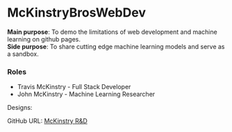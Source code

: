# McKinstryBrosWebDev

<b>Main purpose</b>: To demo the limitations of web development and machine learning on github pages.
<br>
<b>Side purpose</b>: To share cutting edge machine learning models and serve as a sandbox.

<h3>Roles</h3>
<ul>
  <li>Travis McKinstry - Full Stack Developer</li>
  <li>John McKinstry - Machine Learning Researcher </li>
</ul>

Designs:


GitHub URL:
[McKinstry R&D](https://travisgm92.github.io/web_proj2/)
